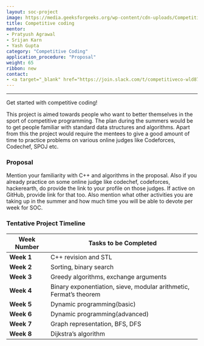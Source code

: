 ```yaml
---
layout: soc-project
image: https://media.geeksforgeeks.org/wp-content/cdn-uploads/Competitive-Programming.jpg
title: Competitive coding
mentor: 
- Pratyush Agrawal
- Srijan Karn
- Yash Gupta
category: "Competitive Coding"
application_procedure: "Proposal"
weight: 65
ribbon: new
contact:
- <a target="_blank" href="https://join.slack.com/t/competitiveco-wld8763/shared_invite/enQtOTU0MTQ4MDE0NzcyLTBiYzU5N2UyODA0NWMzNGQwM2NlZmJmZDM2ZjMxZjlkMGYzYzI1M2M0NzA5M2Y3NTg0ZmQzNWY1OTFkM2RjMGQ">Slack</a>
---
```


---

Get started with competitive coding!

<!--break-->

This project is aimed towards people who want to better themselves in the sport of competitive programming. The plan during the summers would be to get people familiar with standard data structures and algorithms. Apart from this the project would require the mentees to give a good amount of time to practice problems on various online judges like Codeforces, Codechef, SPOJ etc.

### Proposal
Mention your familiarity with C++ and algorithms in the proposal. Also if you already practice on some online judge like codechef, codeforces, hackerearth, do provide the link to your profile on those judges. If active on GitHub, provide link for that too. Also mention what other activities you are taking up in the summer and how much time you will be able to devote per week for SOC.


<!--break-->

### Tentative Project Timeline



<!--break-->

|Week Number  | Tasks to be Completed|
|--- | --- | 
|**Week 1** |C++ revision and STL|
|**Week 2** |Sorting, binary search|
|**Week 3** |Greedy algorithms, exchange arguments|
|**Week 4** |Binary exponentiation, sieve, modular arithmetic, Fermat’s theorem|
|**Week 5** |Dynamic programming(basic)|
|**Week 6** |Dynamic programming(advanced)|
|**Week 7** |Graph representation, BFS, DFS|
|**Week 8** |Dijkstra’s algorithm|

<!--break-->
